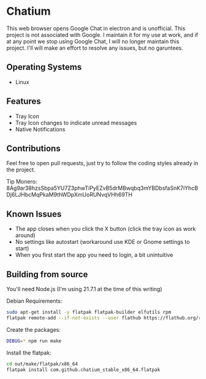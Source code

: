 # Chatium

This web browser opens Google Chat in electron and is unofficial. This project is not associated with Google. I maintain it for my use at work, and if at any
point we stop using Google Chat, I will no longer maintain this project. I'll will make an effort to resolve any issues, but no garuntees.

## Operating Systems

- Linux

## Features

- Tray Icon
- Tray Icon changes to indicate unread messages
- Native Notifications

## Contributions

Feel free to open pull requests, just try to follow the coding styles already in the project.

Tip Monero: 8Ag9ar38hzsSbpa5YU7Z3phwTiPyEZvB5drMBwqbq3mYBDbsfaSnK7iYhcBDj6LJHbcMqPkaM9thWDpXmUoRUNvqVHh69TH

## Known Issues

- The app closes when you click the X button (click the tray icon as work around)
- No settings like autostart (workaround use KDE or Gnome settings to start)
- When you first start the app you need to login, a bit unintuitive

## Building from source

You'll need Node.js (I'm using 21.7.1 at the time of this writing)

Debian Requirements:
```bash
sudo apt-get install -y flatpak flatpak-builder elfutils rpm
flatpak remote-add --if-not-exists --user flathub https://flathub.org/repo/flathub.flatpakrepo
```

Create the packages:
```bash
DEBUG=* npm run make
```

Install the flatpak:
```bash
cd out/make/flatpak/x86_64
flatpak install com.github.chatium_stable_x86_64.flatpak
```